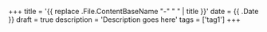 +++
title = '{{ replace .File.ContentBaseName "-" " " | title }}'
date = {{ .Date }}
draft = true
description = 'Description goes here'
tags = ['tag1']
+++

